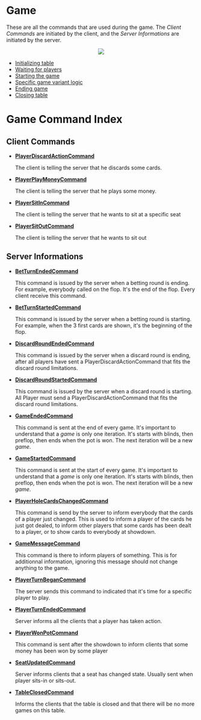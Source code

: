 # Game

These are all the commands that are used during the game. The *Client Commands* are initiated by the client, and the *Server Informations* are initiated by the server.

<p align=center><img src="https://github.com/Ericmas001/BluffinMuffin.Protocol/blob/master/Documentation/Activities/Protocol.Game.png"></p>

 * [Initializing table](https://github.com/Ericmas001/BluffinMuffin.Protocol/blob/master/Documentation/Game.Init.md)
 * [Waiting for players](https://github.com/Ericmas001/BluffinMuffin.Protocol/blob/master/Documentation/Game.WaitForPlayers.md)
 * [Starting the game](https://github.com/Ericmas001/BluffinMuffin.Protocol/blob/master/Documentation/Game.StartingGame.md)
 * [Specific game variant logic](https://github.com/Ericmas001/BluffinMuffin.Protocol/blob/master/Documentation/Game.VariantGameLogic.md)
 * [Ending game](https://github.com/Ericmas001/BluffinMuffin.Protocol/blob/master/Documentation/Game.EndingGame.md)
 * [Closing table](https://github.com/Ericmas001/BluffinMuffin.Protocol/blob/master/Documentation/Game.ClosingTable.md)


# Game Command Index

## Client Commands

 * **[PlayerDiscardActionCommand](https://github.com/Ericmas001/BluffinMuffin.Protocol/blob/master/Documentation/BluffinMuffin.Protocol.Game.PlayerDiscardActionCommand.md)** 

   The client is telling the server that he discards some cards.

 * **[PlayerPlayMoneyCommand](https://github.com/Ericmas001/BluffinMuffin.Protocol/blob/master/Documentation/BluffinMuffin.Protocol.Game.PlayerPlayMoneyCommand.md)** 

   The client is telling the server that he plays some money.
   
 * **[PlayerSitInCommand](https://github.com/Ericmas001/BluffinMuffin.Protocol/blob/master/Documentation/BluffinMuffin.Protocol.Game.PlayerSitInCommand.md)**

   The client is telling the server that he wants to sit at a specific seat

 * **[PlayerSitOutCommand](https://github.com/Ericmas001/BluffinMuffin.Protocol/blob/master/Documentation/BluffinMuffin.Protocol.Game.PlayerSitOutCommand.md)**

   The client is telling the server that he wants to sit out

## Server Informations

 * **[BetTurnEndedCommand](https://github.com/Ericmas001/BluffinMuffin.Protocol/blob/master/Documentation/BluffinMuffin.Protocol.Game.BetTurnEndedCommand.md)** 

   This command is issued by the server when a betting round is ending. For example, everybody called on the flop. It's the end of the flop. Every client receive this command.
   
 * **[BetTurnStartedCommand](https://github.com/Ericmas001/BluffinMuffin.Protocol/blob/master/Documentation/BluffinMuffin.Protocol.Game.BetTurnStartedCommand.md)**

   This command is issued by the server when a betting round is starting. For example, when the 3 first cards are shown, it's the beginning of the flop.

 * **[DiscardRoundEndedCommand](https://github.com/Ericmas001/BluffinMuffin.Protocol/blob/master/Documentation/BluffinMuffin.Protocol.Game.DiscardRoundEndedCommand.md)** 

   This command is issued by the server when a discard round is ending, after all players have sent a PlayerDiscardActionCommand that fits the discard round limitations.
   
 * **[DiscardRoundStartedCommand](https://github.com/Ericmas001/BluffinMuffin.Protocol/blob/master/Documentation/BluffinMuffin.Protocol.Game.DiscardRoundStartedCommand.md)**

   This command is issued by the server when a discard round is starting. All Player must send a PlayerDiscardActionCommand that fits the discard round limitations.

 * **[GameEndedCommand](https://github.com/Ericmas001/BluffinMuffin.Protocol/blob/master/Documentation/BluffinMuffin.Protocol.Game.GameEndedCommand.md)**

   This command is sent at the end of every game. It's important to understand that a *game* is only one iteration. It's starts with blinds, then preflop, then ends when the pot is won. The next iteration will be a new *game*.

 * **[GameStartedCommand](https://github.com/Ericmas001/BluffinMuffin.Protocol/blob/master/Documentation/BluffinMuffin.Protocol.Game.GameStartedCommand.md)** 

   This command is sent at the start of every game. It's important to understand that a *game* is only one iteration. It's starts with blinds, then preflop, then ends when the pot is won. The next iteration will be a new *game*.
   
 * **[PlayerHoleCardsChangedCommand](https://github.com/Ericmas001/BluffinMuffin.Protocol/blob/master/Documentation/BluffinMuffin.Protocol.Game.PlayerHoleCardsChangedCommand.md)**

   This command is send by the server to inform everybody that the cards of a player just changed. This is used to inform a player of the cards he just got dealed, to inform other players that some cards has been dealt to a player, or to show cards to everybody at showdown.
   
 * **[GameMessageCommand](https://github.com/Ericmas001/BluffinMuffin.Protocol/blob/master/Documentation/BluffinMuffin.Protocol.Game.GameMessageCommand.md)**

   This command is there to inform players of something. This is for additionnal information, ignoring this message should not change anything to the game.
   
 * **[PlayerTurnBeganCommand](https://github.com/Ericmas001/BluffinMuffin.Protocol/blob/master/Documentation/BluffinMuffin.Protocol.Game.PlayerTurnBeganCommand.md)**

   The server sends this command to indicated that it's time for a specific player to play.

 * **[PlayerTurnEndedCommand](https://github.com/Ericmas001/BluffinMuffin.Protocol/blob/master/Documentation/BluffinMuffin.Protocol.Game.PlayerTurnEndedCommand.md)**

   Server informs all the clients that a player has taken action.

 * **[PlayerWonPotCommand](https://github.com/Ericmas001/BluffinMuffin.Protocol/blob/master/Documentation/BluffinMuffin.Protocol.Game.PlayerWonPotCommand.md)** 

   This command is sent after the showdown to inform clients that some money has been won by some player
   
 * **[SeatUpdatedCommand](https://github.com/Ericmas001/BluffinMuffin.Protocol/blob/master/Documentation/BluffinMuffin.Protocol.Game.SeatUpdatedCommand.md)**

   Server informs clients that a seat has changed state. Usually sent when player sits-in or sits-out.

 * **[TableClosedCommand](https://github.com/Ericmas001/BluffinMuffin.Protocol/blob/master/Documentation/BluffinMuffin.Protocol.Game.TableClosedCommand.md)**

   Informs the clients that the table is closed and that there will be no more games on this table.
